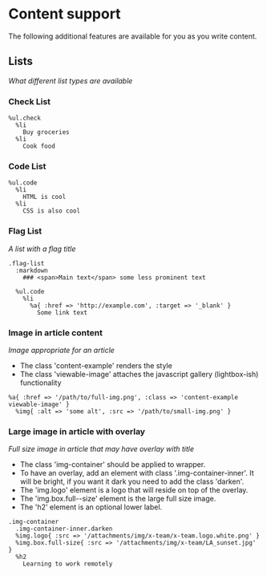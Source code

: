 # Content support

The following additional features are available for you as you write content.

## Lists

_What different list types are available_

### Check List

```haml
%ul.check
  %li
    Buy groceries
  %li
    Cook food
```

### Code List

```haml
%ul.code
  %li
    HTML is cool
  %li
    CSS is also cool
```

### Flag List

_A list with a flag title_

```haml
.flag-list
  :markdown
    ### <span>Main text</span> some less prominent text

  %ul.code
    %li
      %a{ :href => 'http://example.com', :target => '_blank' }
        Some link text
```

### Image in article content

_Image appropriate for an article_

- The class 'content-example' renders the style
- The class 'viewable-image' attaches the javascript gallery (lightbox-ish) functionality

```haml
%a{ :href => '/path/to/full-img.png', :class => 'content-example viewable-image' }
  %img{ :alt => 'some alt', :src => '/path/to/small-img.png' }
```

### Large image in article with overlay

_Full size image in article that may have overlay with title_

- The class 'img-container' should be applied to wrapper.
- To have an overlay, add an element with class '.img-container-inner'. It will be bright, if you want it dark you need to add the class 'darken'.
- The 'img.logo' element is a logo that will reside on top of the overlay.
- The 'img.box.full--size' element is the large full size image.
- The 'h2' element is an optional lower label.

```haml
.img-container
  .img-container-inner.darken
  %img.logo{ :src => '/attachments/img/x-team/x-team.logo.white.png' }
  %img.box.full-size{ :src => '/attachments/img/x-team/LA_sunset.jpg' }
  %h2
    Learning to work remotely
```
